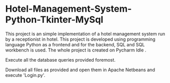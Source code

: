 # Hotel-Management-System-Python-Tkinter-MySql

This project is an simple implementation of a hotel management system run by a receptionist in hotel. This project is developed using programming language Python as a frontend and for the backend, SQL and SQL workbench is used. The whole project is created on Pycharm Idle . 


Execute all the database queries provided foremost.

Download all files as provided and open them in Apache Netbeans and execute 'Login.py'.
